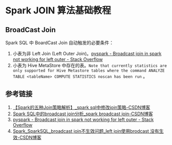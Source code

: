 # Spark JOIN 算法基础教程


## BroadCast Join


Spark SQL 中 BoardCast Join 自动触发的必要条件：
1. 小表为非 Left Join (Left Outer Join)。[pyspark - Broadcast join in spark not working for left outer - Stack Overflow](https://stackoverflow.com/questions/62735494/broadcast-join-in-spark-not-working-for-left-outer)
2. 小表为 Hive MetaStore 中存在的表。`Note that currently statistics are only supported for Hive Metastore tables where the command ANALYZE TABLE <tableName> COMPUTE STATISTICS noscan has been run` 。
## 参考链接

1. [【Spark的五种Join策略解析】\_spark sql中修改join策略-CSDN博客](https://blog.csdn.net/u012432611/article/details/132824637)
2. [Spark SQL中的broadcast join分析\_spark broadcast join-CSDN博客](https://blog.csdn.net/dabokele/article/details/65963401)
3. [pyspark - Broadcast join in spark not working for left outer - Stack Overflow](https://stackoverflow.com/questions/62735494/broadcast-join-in-spark-not-working-for-left-outer)
4. [Spark\_SparkSQL\_broadcast join不生效问题\_left join使用brodcast 没有生效-CSDN博客](https://blog.csdn.net/u010003835/article/details/132709518)